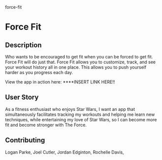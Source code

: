 force-fit

# Force Fit

## Description

Who wants to be encouraged to get fit when you can be forced to get fit. Force Fit will do just that. Force Fit allows you to customize, track, and see your workout history all in one place. This allows you to push yourself harder as you progress each day.

View the app in action here: \*\*\*\*INSERT LINK HERE!!

## User Story

As a fitness enthusiast who enjoys Star Wars, I want an app that simultaneously facilitates tracking my workouts and helping me learn new techniques, while entertaining my love of Star Wars, so I can become more fit and become stronger with The Force.

## Contributing

Logan Parke,
Joel Cutler,
Jordan Edginton,
Rochelle Davis,
